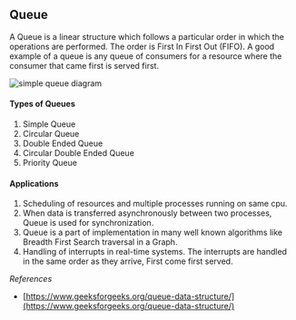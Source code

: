 ## Queue

A Queue is a linear structure which follows a particular order in which the operations are performed. The order is First In First Out (FIFO). A good example of a queue is any queue of consumers for a resource where the consumer that came first is served first.

<img src="https://www.geeksforgeeks.org/wp-content/uploads/gq/2014/02/Queue.png" alt="simple queue diagram" title="simple queue diagram">


#### Types of Queues
1. Simple Queue
2. Circular Queue
3. Double Ended Queue
4. Circular Double Ended Queue
5. Priority Queue


#### Applications
1. Scheduling of resources and multiple processes running on same cpu.
2. When data is transferred asynchronously between two processes, Queue is used for synchronization.
3. Queue is a part of implementation in many well known algorithms like Breadth First Search traversal in a Graph.
4. Handling of interrupts in real-time systems. The interrupts are handled in the same order as they arrive, First come first served.



*References*
* [https://www.geeksforgeeks.org/queue-data-structure/](https://www.geeksforgeeks.org/queue-data-structure/)